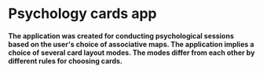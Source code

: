 # Psychology cards app

#### The application was created for conducting psychological sessions based on the user's choice of associative maps. The application implies a choice of several card layout modes. The modes differ from each other by different rules for choosing cards.

